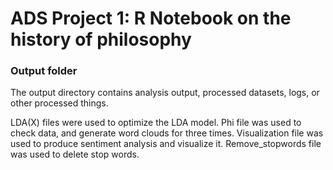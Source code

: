 # ADS Project 1:  R Notebook on the history of philosophy

### Output folder

The output directory contains analysis output, processed datasets, logs, or other processed things.

LDA(X) files were used to optimize the LDA model.
Phi file was used to check data, and generate word clouds for three times.
Visualization file was used to produce sentiment analysis and visualize it.
Remove_stopwords file was used to delete stop words.
